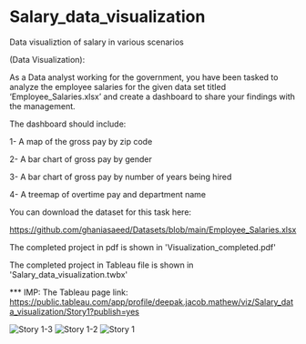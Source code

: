 # Salary_data_visualization
 Data visualiztion of salary in various scenarios
 
(Data Visualization):

As a Data analyst working for the government, you have been tasked to analyze the employee salaries for the given data set titled ‘Employee_Salaries.xlsx’ and create a dashboard to share your findings with the management.

The dashboard should include:

1- A map of the gross pay by zip code

2- A bar chart of gross pay by gender

3- A bar chart of gross pay by number of years being hired 

4- A treemap of overtime pay and department name

You can download the dataset for this task here:

https://github.com/ghaniasaeed/Datasets/blob/main/Employee_Salaries.xlsx

The completed project in pdf is shown in 'Visualization_completed.pdf'

The completed project in Tableau file is shown in 'Salary_data_visualization.twbx'

*** IMP: The Tableau page link: https://public.tableau.com/app/profile/deepak.jacob.mathew/viz/Salary_data_visualization/Story1?publish=yes

![Story 1-3](https://user-images.githubusercontent.com/66938992/183894982-2cd45b2a-c183-4653-b502-fc8cc3396d68.png)
![Story 1-2](https://user-images.githubusercontent.com/66938992/183894988-96b3f577-4fec-44b1-9488-2a045ef3f1b4.png)
![Story 1](https://user-images.githubusercontent.com/66938992/183894992-d34883e8-de41-40e6-920b-944d97bcbd8c.png)
